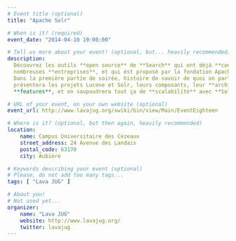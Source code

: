 ```yaml
---
# Event title (optional)
title: "Apache Solr"

# When is it? (required)
event_date: "2014-04-10 19:00:00"

# Tell us more about your event! (optional, but... heavily recommended)
description:
  Découvrez les outils **open source** de **Search** qui ont déjà **convaincu** de
  nombreuses **entreprises**, et qui est proposé par la fondation Apache &#58; **Lucene / Solr**.
  Dans la première partie de soirée, histoire de savoir de quoi on parle, Aurélien vous
  présentera les projets Lucene et Solr, leurs composants, leur **architecture**, leurs
  **features**, et on saupoudrera tout ça de **scalabilité** avec **SolrCloud**.

# URL of your event, on your own website (optional)
event_url: http://www.lavajug.org/xwiki/bin/view/Main/EventEighteen

# Where is it? (optional, but then again, heavily recommended)
location:
    name: Campus Universitaire des Cézeaux
    street_address: 24 Avenue des Landais
    postal_code: 63170
    city: Aubière

# Keywords describing your event (optional)
# Please, do not add too many tags...
tags: [ "Lava JUG" ]

# About you!
# Not used yet...
organizer:
    name: "Lava JUG"
    website: http://www.lavajug.org/
    twitter: lavajug
---
```

